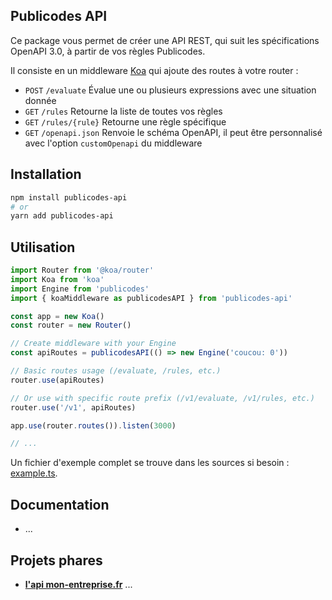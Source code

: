 ## Publicodes API

Ce package vous permet de créer une API REST, qui suit les spécifications OpenAPI 3.0, à partir de vos règles Publicodes.

Il consiste en un middleware [Koa](https://github.com/koajs/koa) qui ajoute des routes à votre router :

-   `POST` `/evaluate` Évalue une ou plusieurs expressions avec une situation donnée
-   `GET` `/rules` Retourne la liste de toutes vos règles
-   `GET` `/rules/{rule}` Retourne une règle spécifique
-   `GET` `/openapi.json` Renvoie le schéma OpenAPI, il peut être personnalisé avec l'option `customOpenapi` du middleware

## Installation

```sh
npm install publicodes-api
# or
yarn add publicodes-api
```

## Utilisation

```ts
import Router from '@koa/router'
import Koa from 'koa'
import Engine from 'publicodes'
import { koaMiddleware as publicodesAPI } from 'publicodes-api'

const app = new Koa()
const router = new Router()

// Create middleware with your Engine
const apiRoutes = publicodesAPI(() => new Engine('coucou: 0'))

// Basic routes usage (/evaluate, /rules, etc.)
router.use(apiRoutes)

// Or use with specific route prefix (/v1/evaluate, /v1/rules, etc.)
router.use('/v1', apiRoutes)

app.use(router.routes()).listen(3000)

// ...
```

Un fichier d'exemple complet se trouve dans les sources si besoin : [example.ts](https://github.com/betagouv/publicodes/blob/master/packages/api/example.ts).

## Documentation

-   ...

## Projets phares

-   **[l'api mon-entreprise.fr](https://mon-entreprise.urssaf.fr/api)** ...
